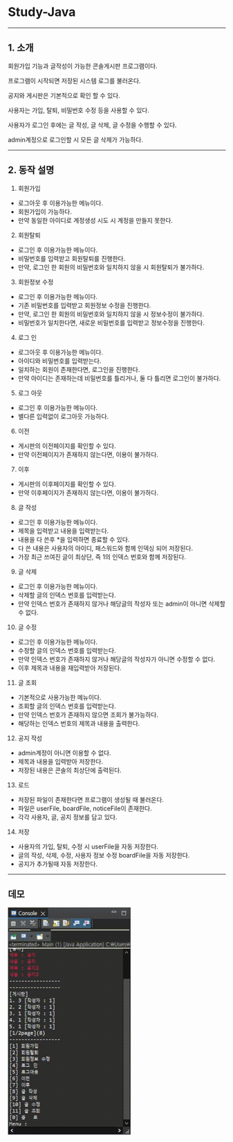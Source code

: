 # Study-Java
---------------------
## 1. 소개
회원가입 기능과 글작성이 가능한 콘솔게시판 프로그램이다.

프로그램이 시작되면 저장된 시스템 로그를 불러온다.

공지와 게시판은 기본적으로 확인 할 수 있다.

사용자는 가입, 탈퇴, 비밀번호 수정 등을 사용할 수 있다.

사용자가 로그인 후에는 글 작성, 글 삭제, 글 수정을 수행할 수 있다.

admin계정으로 로그인할 시 모든 글 삭제가 가능하다.

---------------------
## 2. 동작 설명

1. 회원가입
  * 로그아웃 후 이용가능한 메뉴이다.
  * 회원가입이 가능하다.
  * 만약 동일한 아이디로 계정생성 시도 시 계정을 만들지 못한다.
2. 회원탈퇴
  * 로그인 후 이용가능한 메뉴이다.
  * 비밀번호를 입력받고 회원탈퇴를 진행한다.
  * 만약, 로그인 한 회원의 비밀번호와 일치하지 않을 시 회원탈퇴가 불가하다.

3. 회원정보 수정
  * 로그인 후 이용가능한 메뉴이다.
  * 기존 비밀번호를 입력받고 회원정보 수정을 진행한다.
  * 만약, 로그인 한 회원의 비밀번호와 일치하지 않을 시 정보수정이 불가하다.
  * 비밀번호가 일치한다면, 새로운 비밀번호를 입력받고 정보수정을 진행한다.

4. 로그 인
  * 로그아웃 후 이용가능한 메뉴이다.
  * 아이디와 비밀번호를 입력받는다.
  * 일치하는 회원이 존재한다면, 로그인을 진행한다.
  * 만약 아이디는 존재하는데 비밀번호를 틀리거나, 둘 다 틀리면 로그인이 불가하다.

5. 로그 아웃
  * 로그인 후 이용가능한 메뉴이다.
  * 별다른 입력없이 로그아웃 가능하다.

6. 이전
  * 게시판의 이전페이지를 확인할 수 있다.
  * 만약 이전페이지가 존재하지 않는다면, 이용이 불가하다.

7. 이후
  * 게시판의 이후페이지를 확인할 수 있다.
  * 만약 이후페이지가 존재하지 않는다면, 이용이 불가하다.

8. 글 작성
  * 로그인 후 이용가능한 메뉴이다.
  * 제목을 입력받고 내용을 입력받는다.
  * 내용을 다 쓴후 *을 입력하면 종료할 수 있다.
  * 다 쓴 내용은 사용자의 아이디, 패스워드와 함께 인덱싱 되어 저장된다.
  * 가장 최근 쓰여진 글이 최상단, 즉 1의 인덱스 번호와 함께 저장된다.

9. 글 삭제
  * 로그인 후 이용가능한 메뉴이다.
  * 삭제할 글의 인덱스 번호를 입력받는다.
  * 만약 인덱스 번호가 존재하지 않거나 해당글의 작성자 또는 admin이 아니면 삭제할 수 없다.

10. 글 수정
  * 로그인 후 이용가능한 메뉴이다.
  * 수정할 글의 인덱스 번호를 입력받는다.
  * 만약 인덱스 번호가 존재하지 않거나 해당글의 작성자가 아니면 수정할 수 없다.
  * 이후 제목과 내용을 재입력받아 저장된다.

11. 글 조회
  * 기본적으로 사용가능한 메뉴이다.
  * 조회할 글의 인덱스 번호를 입력받는다.
  * 만약 인덱스 번호가 존재하지 않으면 조회가 불가능하다.
  * 해당하는 인덱스 번호의 제목과 내용을 출력한다.

12. 공지 작성
  * admin계정이 아니면 이용할 수 없다.
  * 제목과 내용을 입력받아 저장한다.
  * 저장된 내용은 콘솔의 최상단에 출력된다.

13. 로드
  * 저장된 파일이 존재한다면 프로그램이 생성될 때 불러온다.
  * 파일은 userFile, boardFile, noticeFile이 존재한다.
  * 각각 사용자, 글, 공지 정보를 담고 있다.

14. 저장
  * 사용자의 가입, 탈퇴, 수정 시 userFile을 자동 저장한다.
  * 글의 작성, 삭제, 수정, 사용자 정보 수정 boardFile을 자동 저장한다.
  * 공지가 추가될때 자동 저장한다.

--------------------
## 데모
![이미지](https://github.com/kimseungwoo449/consoleBoard/blob/master/consoleBoard/2024-03-29-17-25-12.gif)
